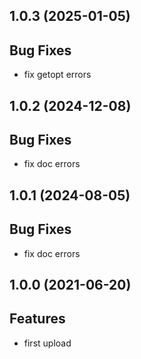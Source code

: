 ## 1.0.3 (2025-01-05)

## Bug Fixes

- fix getopt errors

## 1.0.2 (2024-12-08)

## Bug Fixes

- fix doc errors

## 1.0.1 (2024-08-05)

## Bug Fixes

- fix doc errors

## 1.0.0 (2021-06-20)

## Features

- first upload

